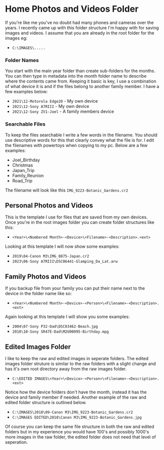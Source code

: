 # Home Photos and Videos Folder
If you're like me you've no doubt had many phones and cameras over the years. I recently came up with this folder structure I'm happy with for saving images and videos. I assume that you are already in the root folder for the images eg:

* `C:\IMAGES\.....`

### Folder Names
You start with the main year folder than create sub-folders for the months. You can then type in metadata into the month folder name to describe where the contents came from. Keeping it basic is key, I use a combination of what device it is and if the files belong to another family member. I have a few examples below:

* `2021\12-Motorola Edge20` - My own device
* `2021\12-Sony A7RIII` - My own device
* `2021\12-Sony ZV1-Joel` - A family members device

### Searchable Files
To keep the files searchable I write a few words in the filename. You should use descriptive words for this that clearly convey what the file is for. I edit the filenames with powertoys when copying to my pc. Below are a few examples:

* Joel_Birthday
* Christmas
* Japan_Trip
* Family_Reunion
* Road_Trip

The filename will look like this `IMG_9223-Botanic_Gardens.cr2`

## Personal Photos and Videos
This is the template I use for files that are saved from my own devices. Once you're in the root images folder you can create folder structures like this:

* `<Year>\<Numbered Month>-<Device>\<Filename>-<Description>.<ext>`

Looking at this template I will now show some examples:

* `2019\04-Canon M3\IMG_0875-Japan.cr2`
* `2023\06-Sony A7RIII\DSC06441-Glamping_Da_Lat.arw`
## Family Photos and Videos
If you backup file from your family you can put their name next to the device in the folder name like so:

* `<Year>\<Numbered Month>-<Device>-<Person>\<Filename>-<Description>.<ext>`

Again looking at this template I will show you some examples:

* `2004\07-Sony P32-Dad\DSC03462-Beach.jpg`
* `2010\10-Sony SR47E-Dad\M2U00095-Birthday.mpg`
## Edited Images Folder
I like to keep the raw and edited images in seperate folders. The edited images folder struture is similar to the raw folders with a slight change and has it's own root directory away from the raw images folder.

* `C:\EDITED IMAGES\<Year>\<Device>-<Person>\<Filename>-<Description>.<ext>`

Notice how the device folders don't have the month, instead it has the device and family member if needed. Another example of the raw and edited folder structure is outlined below.

* `C:\IMAGES\2018\09-Canon M3\IMG_9223-Botanic_Gardens.cr2`
* `C:\IMAGES EDITED\2018\Canon M3\IMG_9223-Botanic_Gardens.jpg`

Of course you can keep the same file structure in both the raw and edited folders but in my experience you would have 100's and possibly 1000's more images in the raw folder, the edited folder does not need that level of seperation.
